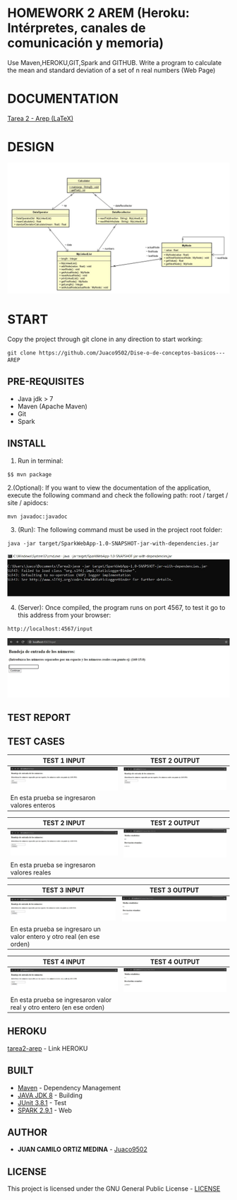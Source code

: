 # HOMEWORK 2 AREM (Heroku: Intérpretes, canales de comunicación y memoria)

Use Maven,HEROKU,GIT,Spark and GITHUB.
Write a program to calculate the mean and standard deviation of a set of n real numbers (Web Page)

# DOCUMENTATION

[Tarea 2 - Arep (LaTeX)](/Tarea2Arep.pdf)

# DESIGN
![Design](img/diagramaDeClases.JPG)

# START

Copy the project through git clone in any direction to start working:
```
git clone https://github.com/Juaco9502/Dise-o-de-conceptos-basicos---AREP
```

## PRE-REQUISITES

* Java jdk > 7
* Maven (Apache Maven)
* Git
* Spark

## INSTALL

1. Run in terminal:

```
$$ mvn package
```
2.(Optional):
If you want to view the documentation of the application, execute the following command and check the following path: root / target / site / apidocs:

```
mvn javadoc:javadoc
```

3. (Run):
The following command must be used in the project root folder:
  
```
java -jar target/SparkWebApp-1.0-SNAPSHOT-jar-with-dependencies.jar

```
![Programa](img/programa.JPG)


4. (Server):
Once compiled, the program runs on port 4567, to test it go to this address from your browser:
  
```
http://localhost:4567/input

```
![Programa](img/vista.JPG)
  
## TEST REPORT

## TEST CASES

TEST 1 INPUT | TEST 2 OUTPUT
------------ | ------------- 
![1p](img/test1p.JPG) | ![1s](img/test1p.JPG)
En esta prueba se ingresaron valores enteros| 

TEST 2 INPUT | TEST 2 OUTPUT
------------ | ------------- 
![2p](img/test2p.JPG) | ![2s](img/test2s.JPG)
En esta prueba se ingresaron valores reales|

TEST 3 INPUT | TEST 3 OUTPUT
------------ | ------------- 
![3p](img/test3p.JPG) | ![3s](img/test3s.JPG)
En esta prueba se ingresaro un valor entero y otro real (en ese orden)|

TEST 4 INPUT | TEST 4 OUTPUT
------------ | ------------- 
![4p](img/test4p.JPG) | ![4s](img/test4s.JPG)
En esta prueba se ingresaron valor real y otro entero (en ese orden)|


## HEROKU
[tarea2-arep]() - Link HEROKU

## BUILT

* [Maven](https://maven.apache.org/) - Dependency Management
* [JAVA JDK 8](http://www.oracle.com/technetwork/java/javase/overview/index.html) - Building
* [JUnit 3.8.1](https://mvnrepository.com/artifact/junit/junit/3.8.1) - Test
* [SPARK 2.9.1](http://sparkjava.com/download) - Web


## AUTHOR

* **JUAN CAMILO ORTIZ MEDINA** - [Juaco9502](https://github.com/juaco9502)


## LICENSE

This project is licensed under the GNU General Public License - [LICENSE](LICENSE) 